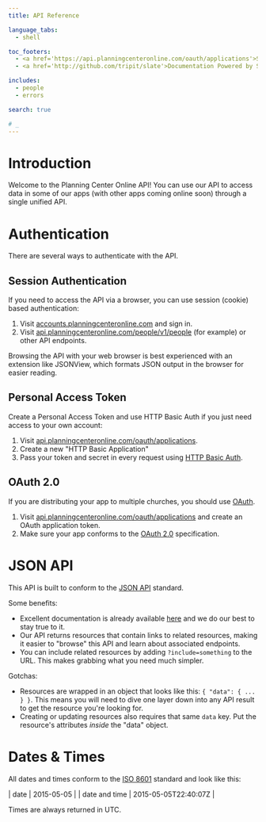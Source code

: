 ```yaml
---
title: API Reference

language_tabs:
  - shell

toc_footers:
  - <a href='https://api.planningcenteronline.com/oauth/applications'>Sign Up for an Authentication Key</a>
  - <a href='http://github.com/tripit/slate'>Documentation Powered by Slate</a>

includes:
  - people
  - errors

search: true

# _
---
```


# Introduction

Welcome to the Planning Center Online API! You can use our API to access data in some of our apps
(with other apps coming online soon) through a single unified API.

# Authentication

There are several ways to authenticate with the API.

## Session Authentication

If you need to access the API via a browser, you can use session (cookie) based authentication:

1. Visit [accounts.planningcenteronline.com](https://accounts.planningcenteronline.com) and sign in.
2. Visit [api.planningcenteronline.com/people/v1/people](https://api.planningcenteronline.com/people/v1/people)
   (for example) or other API endpoints.

Browsing the API with your web browser is best experienced with an extension like JSONView, which formats
JSON output in the browser for easier reading.

## Personal Access Token

Create a Personal Access Token and use HTTP Basic Auth if you just need access to your own account:

1. Visit [api.planningcenteronline.com/oauth/applications](https://api.planningcenteronline.com/oauth/applications).
2. Create a new "HTTP Basic Application"
3. Pass your token and secret in every request using [HTTP Basic Auth](https://en.wikipedia.org/wiki/Basic_access_authentication).

## OAuth 2.0

If you are distributing your app to multiple churches, you should use [OAuth](https://en.wikipedia.org/wiki/OAuth).

1. Visit [api.planningcenteronline.com/oauth/applications](https://api.planningcenteronline.com/oauth/applications)
   and create an OAuth application token.
2. Make sure your app conforms to the [OAuth 2.0](http://oauth.net/2/) specification.

# JSON API

This API is built to conform to the [JSON API](http://jsonapi.org/) standard.

Some benefits:

* Excellent documentation is already available [here](http://jsonapi.org/format/) and we do our best to stay true to it.
* Our API returns resources that contain links to related resources, making it easier to "browse" this API and learn about associated endpoints.
* You can include related resources by adding `?include=something` to the URL. This makes grabbing what you need much simpler.

Gotchas:

* Resources are wrapped in an object that looks like this: `{ "data": { ... } }`.
  This means you will need to dive one layer down into any API result to get the resource you're looking for.
* Creating or updating resources also requires that same `data` key. Put the resource's attributes _inside_ the "data" object.

# Dates & Times

All dates and times conform to the [ISO 8601](https://en.wikipedia.org/wiki/ISO_8601) standard and look like this:

| date | 2015-05-05 |
| date and time | 2015-05-05T22:40:07Z |

Times are always returned in UTC.
```

